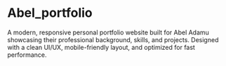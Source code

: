 # Abel_portfolio
A modern, responsive personal portfolio website built for Abel Adamu showcasing their professional background, skills, and projects. Designed with a clean UI/UX, mobile-friendly layout, and optimized for fast performance.
